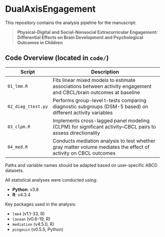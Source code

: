 # DualAxisEngagement

This repository contains the analysis pipeline for the manuscript:
> **Physical-Digital and Social-Nonsocial Extracurricular Engagement: Differential Effects on Brain Development and Psychological Outcomes in Children**



## Code Overview (located in `code/`)
| Script | Description |
|--------|-------------|
| `01_lmm.R` | Fits linear mixed models to estimate associations between activity engagement and CBCL/brain outcomes at baseline |
| `02_diag_ttest.py` | Performs group-level t-tests comparing diagnostic subgroups (DSM-5 based) on different activity variables |
| `03_clpm.R` | Implements cross-lagged panel modeling (CLPM) for significant activity–CBCL pairs to assess directionality |
| `04_med.R` | Conducts mediation analysis to test whether gray matter volume mediates the effect of activity on CBCL outcomes |

Paths and variable names should be adapted based on user-specific ABCD datasets.

All statistical analyses were conducted using:
- **Python**: v3.8  
- **R**: v4.3.4
  
Key packages used in the analysis:
- `lme4` (v1.1-33, R)
- `lavaan` (v0.6-19, R)
- `mediation` (v4.5.0, R)
- `pingouin` (v0.5.5, Python)
